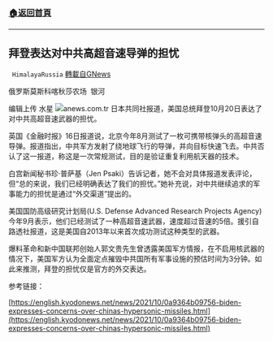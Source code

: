 ###  [:house:返回首頁](https://github.com/ourhimalayas/txt)
---


## 拜登表达对中共高超音速导弹的担忧
` HimalayaRussia` [轉載自GNews](https://gnews.org/zh-hans/1607189/)

俄罗斯莫斯科喀秋莎农场  银河

编辑上传  水星
![](https://assets.gnews.org/wp-content/uploads/2021/10/B-5.jpg)anews.com.tr
日本共同社报道，美国总统拜登10月20日表达了对中共高超音速武器的担忧。

英国《金融时报》16日报道说，北京今年8月测试了一枚可携带核弹头的高超音速导弹。报道指出，中共军方发射了绕地球飞行的导弹，并向目标快速飞去。中共否认了这一报道，称这是一次常规测试，目的是验证重复利用航天器的技术。

白宫新闻秘书珍·普萨基（Jen Psaki）告诉记者，她不会对具体报道发表评论，但“总的来说，我们已经明确表达了我们的担忧。”她补充说，对中共继续追求的军事能力的担忧是通过“外交渠道”提出的。

美国国防高级研究计划局(U.S. Defense Advanced Research Projects Agency)今年9月表示，他们已经测试了一种高超音速武器，速度超过音速的5倍。援引自路透社报道，这是美国自2013年以来首次成功测试这种类型的武器。

爆料革命和新中国联邦创始人郭文贵先生曾透露美国军方情报，在不启用核武器的情况下，美国军方认为全面定点摧毁中共国所有军事设施的预估时间为3分钟。如此来推测，拜登的担忧仅是官方的外交表达。

参考链接：

[https://english.kyodonews.net/news/2021/10/0a9364b09756-biden-expresses-concerns-over-chinas-hypersonic-missiles.html](https://english.kyodonews.net/news/2021/10/0a9364b09756-biden-expresses-concerns-over-chinas-hypersonic-missiles.html)
